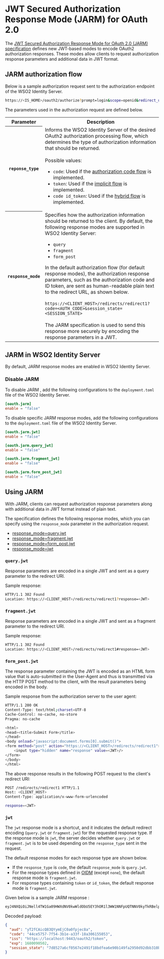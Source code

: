# JWT Secured Authorization Response Mode (JARM) for OAuth 2.0

The [JWT Secured Authorization Response Mode for OAuth 2.0 (JARM) specification](https://openid.net/specs/openid-financial-api-jarm-ID1.html) defines new JWT-based modes to encode OAuth2 authorization responses. These modes allow clients to request authorization response parameters and additional data in JWT format.

## JARM authorization flow

Below is a sample authorization request sent to the authorization endpoint of the WSO2 Identity Server.

```bash
https://<IS_HOME>/oauth2/authorize?prompt=login&scope=openid&redirect_uri=https://<CLIENT_HOST>/redirects/redirect1&client_id=<CLIENT_ID>&response_type=<RESPONSE_TYPE>&response_mode=<RESPONSE_MODE>
```

The parameters used in the authorization request are defined below.

<table>
    <tr>
        <th>Parameter</th>
        <th>Description</th>
    </tr>
    <tr>
        <th>
            <code>reponse_type</code>
        </th>
        <td>
            Informs the WSO2 Identity Server of the desired OAuth2 authorization processing flow, which determines the type of authorization information that should be returned.</br></br>
            Possible values:
            <ul>
                <li>
                    <code>code</code>: Used if the <a href="../authorization-code-grant">authorization code flow</a> is implemented.
                </li>
                <li>
                    <code>token</code>: Used if the <a href="../implicit-grant">implicit flow</a> is implemented.
                </li>
                <li>
                    <code>code id_token</code>: Used if the <a href="../openid-connect-hybrid-flow">hybrid flow</a> is implemented.
                </li>
            </ul>
        </td>
    </tr>
    <tr>
        <th>
            <code>response_mode</code>
        </th>
        <td>
            Specifies how the authorization information should be returned to the client. By default, the following response modes are supported in WSO2 Identity Server:
            <ul>
                <li><code>query</code></li>
                <li><code>fragment</code></li>
                <li><code>form_post</code></li>
            </ul>
            In the default authorization flow (for default response modes), the authorization response parameters, such as the authorization code and ID token, are sent as human-readable plain text to the redirect URL, as shown below.</br></br>
            <code>https://&lt;CLIENT_HOST&gt;/redirects/redirect1?code=&lt;AUTH_CODE&gt;&session_state=&lt;SESSION_STATE&gt;</code></br></br>
            The JARM specification is used to send this response more securely by encoding the response parameters in a JWT.
        </td>
    </tr>
</table>

## JARM in WSO2 Identity Server
By default, JARM response modes are enabled in WSO2 Identity Server.

### Disable JARM

To disable JARM , add the following configurations to the `deployment.toml` file of the WSO2 Identity Server.
```toml
[oauth.jarm]
enable = "false"
```

To disable specific JARM response modes, add the following configurations to the `deployment.toml` file of the WSO2 Identity Server.

```toml
[oauth.jarm.jwt]
enable = "false"

[oauth.jarm.query_jwt]
enable = "false"

[oauth.jarm.fragment_jwt]
enable = "false"

[oauth.jarm.form_post_jwt]
enable = "false"
```

## Using JARM

With JARM, clients can request authorization response parameters along with additional data in JWT format instead of plain text.

The specification defines the following response modes, which you can specify using the `response_mode` parameter in the authorization request.

- [response_mode=query.jwt](#queryjwt)
- [response_mode=fragment.jwt](#fragmentjwt)
- [response_mode=form_post.jwt](#form_postjwt)
- [response_mode=jwt](#jwt)

### `query.jwt`
  
Response parameters are encoded in a single JWT and sent as a query parameter to the redirect URI.

Sample response:

```bash
HTTP/1.1 302 Found
Location: https://<CLIENT_HOST>/redirects/redirect1?response=<JWT>
```

### `fragment.jwt`

Response parameters are encoded in a single JWT and sent as a fragment parameter to the redirect URI.

Sample response:

```bash
HTTP/1.1 302 Found
Location: https://<CLIENT_HOST>/redirects/redirect1#response=<JWT>
```

### `form_post.jwt`

The response parameter containing the JWT is encoded as an HTML form value that is auto-submitted in the User-Agent and thus is transmitted via the HTTP POST method to the client, with the result parameters being encoded in the body.

Sample response from the authorization server to the user agent:

```bash
HTTP/1.1 200 OK
Content-Type: text/html;charset=UTF-8
Cache-Control: no-cache, no-store
Pragma: no-cache

<html>
<head><title>Submit Form</title>
</head>
<body onload="javascript:document.forms[0].submit()">
<form method="post" action="https://<CLIENT_HOST>/redirects/redirect1">
    <input type="hidden" name="response" value=<JWT>/>
</form>
</body>
</html>
```

The above response results in the following POST request to the client's redirect URI:

```bash
POST /redirects/redirect1 HTTP/1.1
Host: <CLIENT_HOST>
Content-Type: application/x-www-form-urlencoded

response=<JWT>
```

### `jwt`

The `jwt` response mode is a shortcut, and it indicates the default redirect encoding (`query.jwt` or `fragment.jwt`) for the requested response type. If the response mode is `jwt`, the server decides whether `query.jwt` or `fragment.jwt` is to be used depending on the `response_type` sent in the request.

The default response modes for each response type are shown below.

- If the `response_type` is `code`, the default `response_mode` is `query.jwt`.
- For the response types defined in [OIDM](https://openid.net/specs/oauth-v2-multiple-response-types-1_0.html) (​​except `none`), the default response mode is `fragment.jwt`.
- For response types containing `token` or `id_token`, the default response mode is `fragment.jwt`.

Given below is a sample JARM response <JWT>:

```bash
eyJ4NXQiOiJNell4TW1Ga09HWXdNV0kwWldObU5EY3hOR1l3WW1NNFpUQTNNV0kyTkRBelpHUXpOR00wWkdSbE5qSmtPREZrWkRSaU9URmtNV0ZoTXpVMlpHVmxOZyIsImtpZCI6Ik16WXhNbUZrT0dZd01XSTBaV05tTkRjeE5HWXdZbU00WlRBM01XSTJOREF6WkdRek5HTTBaR1JsTmpKa09ERmtaRFJpT1RGa01XRmhNelUyWkdWbE5nX1JTMjU2IiwiYWxnIjoiUlMyNTYifQ.eyJhdWQiOiJ5VDJmQ0FpY1E4M1FZeW1FakMwYTBmcGplYzhhIiwiY29kZSI6IjQ0Y2U1NzU3LTdmNTQtM2IxZS1hMzNmLTE4YTMwNjE1NTA1MyIsImlzcyI6Imh0dHBzOlwvXC9sb2NhbGhvc3Q6OTQ0M1wvb2F1dGgyXC90b2tlbiIsImV4cCI6MTY4MDA5MDUwMiwic2Vzc2lvbl9zdGF0ZSI6IjdkODUyN2E2Y2YwNTY3ZTI0OTFmMThiZGZlYTZlOTBiMTQ5ZmEyOTUwZDkyZGJiMzEwYjU0MjE5YjczM2U0ODEuc3B1RVlVQm1QX0VMZVRkS1BfZTdKQSJ9.wYIBpEIhYdFq4W3mrx4gcAI2kSgJ5viQ6qGntHsIRMT2wg9F4d-DzMEkMvy4tOup2dlZNby80Sf1djuG44Z-1xbellcuk7hRfotlMOjSLc7fmkzy0b4HvwcN66U9wETWQfixUTbWbOvmqMqzdMQKtSB2b7oWEh5EHOlQQ6vrGJc2eSxquMN_O17PlYKF0smXSgoESIunf8k5sGydO8MvwVZ4-qfqnx7Lx7Huk36CfW-CFI0IXIehi017onOx0FOXwRaizMM45M0zfzyvg4CbZUaGPeGuyO7DVsUPwjdkrjkhiKcXR61S01uqj8-_AAgtZMJHMI3yJQmvWM4ezNe9_Q
```

Decoded payload:

```json
{
  "aud": "yT2fCAicQ83QYymEjC0a0fpjec8a",
  "code": "44ce5757-7f54-3b1e-a33f-18a306155053",
  "iss": "https://localhost:9443/oauth2/token",
  "exp": 1680090502,
  "session_state": "7d8527a6cf0567e2491f18bdfea6e90b149fa2950d92dbb310b54219b733e481.spuEYUBmP_ELeTdKP_e7JA"
}
```